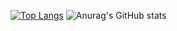 
 
[![Top Langs](https://github-readme-stats.vercel.app/api/top-langs/?username=Gsuy&layout=compact&langs_count=100&custom_title=Used,Languages)](https://github.com/anuraghazra/github-readme-stats) 
![Anurag's GitHub stats](https://github-readme-stats.vercel.app/api?username=Gsuy&show_icons=true&theme=tokyonight)
